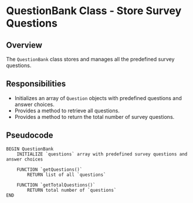 # QuestionBank Class - Store Survey Questions

## Overview
The `QuestionBank` class stores and manages all the predefined survey questions.

## Responsibilities
- Initializes an array of `Question` objects with predefined questions and answer choices.
- Provides a method to retrieve all questions.
- Provides a method to return the total number of survey questions.

## Pseudocode
```plaintext
BEGIN QuestionBank
    INITIALIZE `questions` array with predefined survey questions and answer choices

    FUNCTION `getQuestions()`
        RETURN list of all `questions`

    FUNCTION `getTotalQuestions()`
        RETURN total number of `questions`
END

```